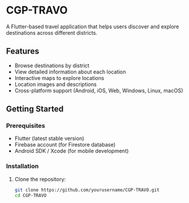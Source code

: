 # CGP-TRAVO

A Flutter-based travel application that helps users discover and explore destinations across different districts.

## Features

* Browse destinations by district
* View detailed information about each location
* Interactive maps to explore locations
* Location images and descriptions
* Cross-platform support (Android, iOS, Web, Windows, Linux, macOS)

## Getting Started

### Prerequisites

* Flutter (latest stable version)
* Firebase account (for Firestore database)
* Android SDK / Xcode (for mobile development)

### Installation

1. Clone the repository:
   ```bash
   git clone https://github.com/yourusername/CGP-TRAVO.git
   cd CGP-TRAVO